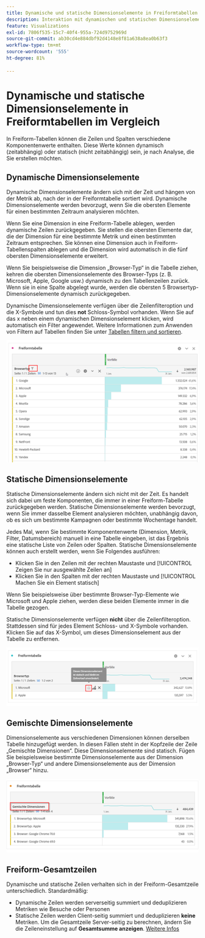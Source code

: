 ```yaml
---
title: Dynamische und statische Dimensionselemente in Freiformtabellen im Vergleich
description: Interaktion mit dynamischen und statischen Dimensionselementen in Tabellen
feature: Visualizations
exl-id: 7806f535-15c7-40f4-955a-724d9752969d
source-git-commit: ab30cd4e884dbf92d4148e8f81a638a8ea0b63f3
workflow-type: tm+mt
source-wordcount: '555'
ht-degree: 81%

---
```


# Dynamische und statische Dimensionselemente in Freiformtabellen im Vergleich

In Freiform-Tabellen können die Zeilen und Spalten verschiedene Komponentenwerte enthalten. Diese Werte können dynamisch (zeitabhängig) oder statisch (nicht zeitabhängig) sein, je nach Analyse, die Sie erstellen möchten.

## Dynamische Dimensionselemente

Dynamische Dimensionselemente ändern sich mit der Zeit und hängen von der Metrik ab, nach der in der Freiformtabelle sortiert wird. Dynamische Dimensionselemente werden bevorzugt, wenn Sie die obersten Elemente für einen bestimmten Zeitraum analysieren möchten.

Wenn Sie eine Dimension in eine Freiform-Tabelle ablegen, werden dynamische Zeilen zurückgegeben. Sie stellen die obersten Elemente dar, die der Dimension für eine bestimmte Metrik und einen bestimmten Zeitraum entsprechen. Sie können eine Dimension auch in Freiform-Tabellenspalten ablegen und die Dimension wird automatisch in die fünf obersten Dimensionselemente erweitert.

Wenn Sie beispielsweise die Dimension „Browser-Typ“ in die Tabelle ziehen, kehren die obersten Dimensionselemente des Browser-Typs (z. B. Microsoft, Apple, Google usw.) dynamisch zu den Tabellenzeilen zurück. Wenn sie in eine Spalte abgelegt wurde, werden die obersten 5 Browsertyp-Dimensionselemente dynamisch zurückgegeben.

Dynamische Dimensionselemente verfügen über die Zeilenfilteroption und die X-Symbole und tun dies **not** Schloss-Symbol vorhanden. <!--do they have the lock icon? --> Wenn Sie auf das x neben einem dynamischen Dimensionselement klicken, wird automatisch ein Filter angewendet. Weitere Informationen zum Anwenden von Filtern auf Tabellen finden Sie unter [Tabellen filtern und sortieren](/help/analysis-workspace/visualizations/freeform-table/filter-and-sort.md).


![Eine Freiformtabelle, die das Filtersymbol hervorhebt.](assets/dynamic-items.png)

## Statische Dimensionselemente

Statische Dimensionselemente ändern sich nicht mit der Zeit. Es handelt sich dabei um feste Komponenten, die immer in einer Freiform-Tabelle zurückgegeben werden. Statische Dimensionselemente werden bevorzugt, wenn Sie immer dasselbe Element analysieren möchten, unabhängig davon, ob es sich um bestimmte Kampagnen oder bestimmte Wochentage handelt.

Jedes Mal, wenn Sie bestimmte Komponentenwerte (Dimension, Metrik, Filter, Datumsbereich) manuell in eine Tabelle eingeben, ist das Ergebnis eine statische Liste von Zeilen oder Spalten. Statische Dimensionselemente können auch erstellt werden, wenn Sie Folgendes ausführen:

* Klicken Sie in den Zeilen mit der rechten Maustaste und [!UICONTROL Zeigen Sie nur ausgewählte Zeilen an]
* Klicken Sie in den Spalten mit der rechten Maustaste und [!UICONTROL Machen Sie ein Element statisch]

Wenn Sie beispielsweise über bestimmte Browser-Typ-Elemente wie Microsoft und Apple ziehen, werden diese beiden Elemente immer in die Tabelle gezogen.

Statische Dimensionselemente verfügen **nicht** über die Zeilenfilteroption. Stattdessen sind für jedes Element Schloss- und X-Symbole vorhanden. Klicken Sie auf das X-Symbol, um dieses Dimensionselement aus der Tabelle zu entfernen.

![Eine Freiformtabelle, die den Browsertyp und die Microsoft-Zeile mit einem Schlosssymbol anzeigt: Dieses Dimensionselement ist statisch und ändert sich mit der Zeit nicht.](assets/static-items.png)

## Gemischte Dimensionselemente

Dimensionselemente aus verschiedenen Dimensionen können derselben Tabelle hinzugefügt werden. In diesen Fällen steht in der Kopfzeile der Zeile „Gemischte Dimensionen“. Diese Dimensionselemente sind statisch. Fügen Sie beispielsweise bestimmte Dimensionselemente aus der Dimension „Browser-Typ“ und andere Dimensionselemente aus der Dimension „Browser“ hinzu.

![Eine Freiformtabelle, die die Spalte Gemischte Dimensionen hervorhebt.](assets/mixed-dimensions.png)

## Freiform-Gesamtzeilen

Dynamische und statische Zeilen verhalten sich in der Freiform-Gesamtzeile unterschiedlich. Standardmäßig:

* Dynamische Zeilen werden serverseitig summiert und deduplizieren Metriken wie Besuche oder Personen
* Statische Zeilen werden Client-seitig summiert und deduplizieren **keine** Metriken. Um die Gesamtzeile Server-seitig zu berechnen, ändern Sie die Zeileneinstellung auf **Gesamtsumme anzeigen**. [Weitere Infos](https://experienceleague.adobe.com/docs/analytics/analyze/analysis-workspace/visualizations/freeform-table/workspace-totals.html?lang=de)
